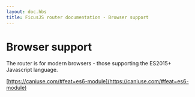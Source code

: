 ```yaml
---
layout: doc.hbs
title: FicusJS router documentation - Browser support
---
```

# Browser support

The router is for modern browsers - those supporting the ES2015+ Javascript language.

[https://caniuse.com/#feat=es6-module](https://caniuse.com/#feat=es6-module)